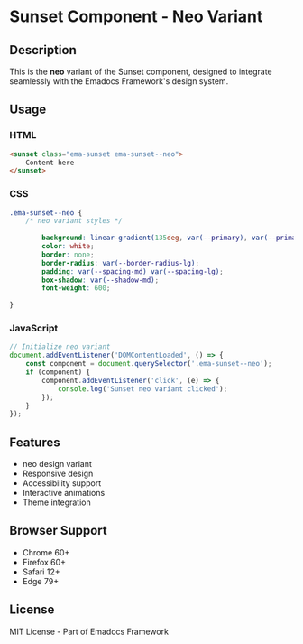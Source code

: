 # Sunset Component - Neo Variant

## Description
This is the **neo** variant of the Sunset component, designed to integrate seamlessly with the Emadocs Framework's design system.

## Usage

### HTML
```html
<sunset class="ema-sunset ema-sunset--neo">
    Content here
</sunset>
```

### CSS
```css
.ema-sunset--neo {
    /* neo variant styles */
    
        background: linear-gradient(135deg, var(--primary), var(--primary-dark));
        color: white;
        border: none;
        border-radius: var(--border-radius-lg);
        padding: var(--spacing-md) var(--spacing-lg);
        box-shadow: var(--shadow-md);
        font-weight: 600;
    
}
```

### JavaScript
```javascript
// Initialize neo variant
document.addEventListener('DOMContentLoaded', () => {
    const component = document.querySelector('.ema-sunset--neo');
    if (component) {
        component.addEventListener('click', (e) => {
            console.log('Sunset neo variant clicked');
        });
    }
});
```

## Features
- neo design variant
- Responsive design
- Accessibility support
- Interactive animations
- Theme integration

## Browser Support
- Chrome 60+
- Firefox 60+
- Safari 12+
- Edge 79+

## License
MIT License - Part of Emadocs Framework
